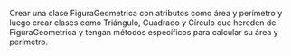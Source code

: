 Crear una clase FiguraGeometrica con atributos como área y perímetro y luego crear clases como Triángulo, Cuadrado y Círculo que hereden de FiguraGeometrica y tengan métodos específicos para calcular su área y perímetro.
